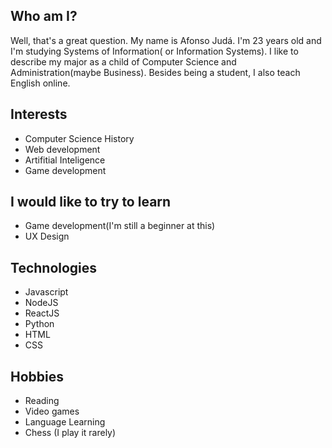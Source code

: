 <h2>Who am I?</h2>
<p>
  Well, that's a great question. My name is Afonso Judá. I'm 23 years old and I'm studying Systems of Information( or Information Systems). I like to describe my major as a child of Computer Science and Administration(maybe Business). Besides being a student, I also teach English online.
</p>
<h2>Interests</h2>
<ul>
  <li>Computer Science History</li>
  <li>Web development</li>
  <li>Artifitial Inteligence</li>
  <li>Game development</li>
</ul>
<h2>I would like to try to learn</h2>
<ul>
  <li>Game development(I'm still a beginner at this)</li>
  <li>UX Design</li>
</ul>
<h2>Technologies</h2>
<ul>
  <li>Javascript</li>
  <li>NodeJS</li>
  <li>ReactJS</li>
  <li>Python</li>
  <li>HTML</li>
  <li>CSS</li>
</ul>
<h2>Hobbies</h2>
<ul>
  <li>Reading</li>
  <li>Video games</li>
  <li>Language Learning</li>
  <li>Chess (I play it rarely)</li>
</ul>

<!---
AfonsoJuda94/AfonsoJuda94 is a ✨ special ✨ repository because its `README.md` (this file) appears on your GitHub profile.
You can click the Preview link to take a look at your changes.
--->

